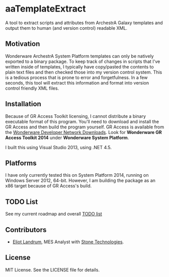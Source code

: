 aaTemplateExtract
=================

A tool to extract scripts and attributes from ArchestrA Galaxy templates and output them to human (and version control) readable XML.

## Motivation

Wonderware ArchestrA System Platform templates can only be natively exported to a binary package. To keep track of changes in scripts that I've written inside of templates, I typically have copy/pasted the contents to plain text files and then checked those into my version control system. This is a tedious process that is prone to error and forgetfulness. In a few seconds, this tool will extract this information and format into version control friendly XML files.

## Installation

Because of GR Access Toolkit licensing, I cannot distribute a binary executable format of this program. You'll need to download and install the GR Access and then build the program yourself. GR Access is available from the [Wonderware Developer Network Downloads](https://wdn.wonderware.com/sites/WDN/Pages/Downloads/software.aspx). Look for **Wonderware GR Access Toolkit 2014** under **Wonderware System Platform**.

I built this using Visual Studio 2013, using .NET 4.5.

## Platforms

I have only currently tested this on System Platform 2014, running on Windows Server 2012, 64-bit. However, I am building the package as an x86 target because of GR Access's build.

## TODO List

See my current roadmap and overall [TODO list](/TODO.md)

## Contributors

* [Eliot Landrum](mailto:elandrum@stonetek.com), MES Analyst with [Stone Technologies](http://stonetek.com).

## License

MIT License. See the LICENSE file for details.
